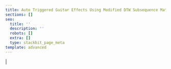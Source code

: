 ```yaml
---
title: Auto Triggered Guitar Effects Using Modified DTW Subsequence Matching
sections: []
seo:
  title: ''
  description: ''
  robots: []
  extra: []
  type: stackbit_page_meta
template: advanced
---
```

| 
